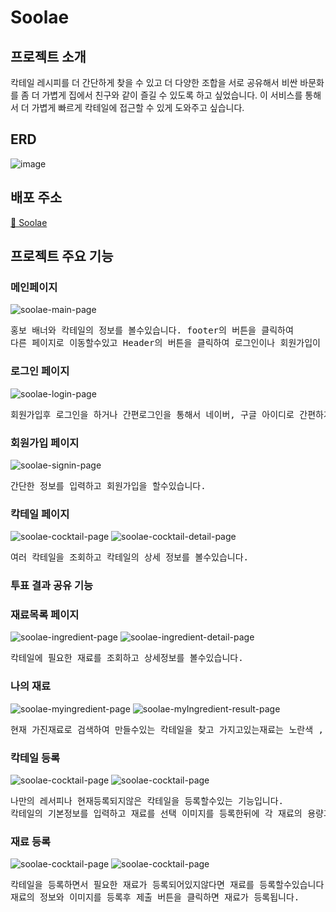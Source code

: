 <h1>Soolae</h1>

<h2>프로젝트 소개</h2>
<p>칵테일 레시피를 더 간단하게 찾을 수 있고 더 다양한 조합을 서로 공유해서 비싼 바문화를 좀 더 가볍게 집에서 친구와 같이 즐길 수 있도록 하고 싶었습니다.
이 서비스를 통해서 더 가볍게 빠르게 칵테일에 접근할 수 있게 도와주고 싶습니다.</p>


<!-- <h2>API docs</h2>
<a href='https://universal-bonobo-130.notion.site/API-cd2be7182d2e4ab09327442195045b12?pvs=4'>🔗 api 문서 링크</a> -->

<h2>ERD</h2>

![image](https://github.com/user-attachments/assets/aa15073b-ae3f-45e0-b38c-71f5ab556e8e)


<div>
<h2>배포 주소</h2>
<a href='www.soolae-server.shop'>🔗 Soolae</a>
</div>
<h2>프로젝트 주요 기능</h2>
<h3>메인페이지</h3>

![soolae-main-page](https://github.com/user-attachments/assets/22c4d59a-16c0-4e83-af66-ade78632ad35)

<pre>
홍보 배너와 칵테일의 정보를 볼수있습니다. footer의 버튼을 클릭하여 
다른 페이지로 이동할수있고 Header의 버튼을 클릭하여 로그인이나 회원가입이 가능합니다.
</pre>
<h3>로그인 페이지</h3>

![soolae-login-page](https://github.com/user-attachments/assets/9e0df35c-657a-4a1e-bcfe-5226796f3311)
<pre>회원가입후 로그인을 하거나 간편로그인을 통해서 네이버, 구글 아이디로 간편하게 로그인 할수있습니다.</pre>

<h3>회원가입 페이지</h3>

![soolae-signin-page](https://github.com/user-attachments/assets/4a60205c-a988-44a2-8b2a-b8c8f35ea3ea)
<pre>간단한 정보를 입력하고 회원가입을 할수있습니다.</pre>

<h3>칵테일 페이지</h3>

![soolae-cocktail-page](https://github.com/user-attachments/assets/62a83761-e2b9-4439-9e37-e5b51a8e644b)
![soolae-cocktail-detail-page](https://github.com/user-attachments/assets/2f738552-a655-4562-839d-b4ef2187703f)
<pre>여러 칵테일을 조회하고 칵테일의 상세 정보를 볼수있습니다.</pre>
<h3>투표 결과 공유 기능</h3>

<h3>재료목록 페이지</h3>

![soolae-ingredient-page](https://github.com/user-attachments/assets/a2722888-e7c3-4918-8272-7b73646ea9f3)
![soolae-ingredient-detail-page](https://github.com/user-attachments/assets/c0debced-a07c-4389-b7e9-92c89e20fabc)
<pre>칵테일에 필요한 재료를 조회하고 상세정보를 볼수있습니다.</pre>

<h3>나의 재료</h3>

![soolae-myingredient-page](https://github.com/user-attachments/assets/07954142-bde3-4273-9eee-65bd2a6e6212)
![soolae-myIngredient-result-page](https://github.com/user-attachments/assets/24fcd84d-a0ad-4950-8fa0-b9fbb7277da4)
<pre>현재 가진재료로 검색하여 만들수있는 칵테일을 찾고 가지고있는재료는 노란색 , 필요한재료는 빨간색으로 표시됩니다. 재료조회를 클릭하면 필요한 재료를 조회할수있습니다.</pre>

<h3>칵테일 등록</h3>

![soolae-cocktail-page](https://github.com/user-attachments/assets/6aca6bf3-b0fd-4ad8-a05f-d744dd2a9a01)
![soolae-cocktail-page](https://github.com/user-attachments/assets/9077f3a4-9713-4a2f-b77b-bb0f91b7a2b3)
<pre>
나만의 레서피나 현재등록되지않은 칵테일을 등록할수있는 기능입니다.
칵테일의 기본정보를 입력하고 재료를 선택 이미지를 등록한뒤에 각 재료의 용량과 단위를 입력해주면 칵테일을 등록할수있습니다.
</pre>

<h3>재료 등록</h3>

![soolae-cocktail-page](https://github.com/user-attachments/assets/c7e6cc41-eb55-40cc-82ad-76f0404fc9e3)
![soolae-cocktail-page](https://github.com/user-attachments/assets/1b8df237-2305-4174-9ad8-744792dd9f26)

<pre>
칵테일을 등록하면서 필요한 재료가 등록되어있지않다면 재료를 등록할수있습니다. 
재료의 정보와 이미지를 등록후 제출 버튼을 클릭하면 재료가 등록됩니다.
</pre>

